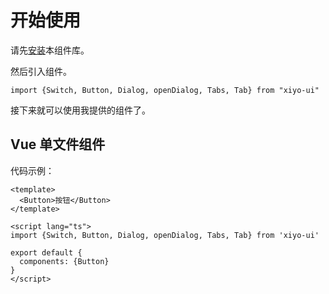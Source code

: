 # 开始使用

请先[安装](#/doc/install)本组件库。

然后引入组件。

```
import {Switch, Button, Dialog, openDialog, Tabs, Tab} from "xiyo-ui"
```

接下来就可以使用我提供的组件了。

## Vue 单文件组件

代码示例：

```
<template>
  <Button>按钮</Button>
</template>

<script lang="ts">
import {Switch, Button, Dialog, openDialog, Tabs, Tab} from 'xiyo-ui'

export default {
  components: {Button}
}
</script>
```
